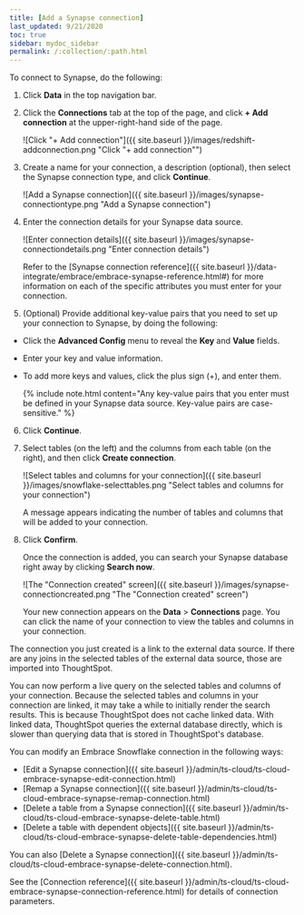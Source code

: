 ```yaml
---
title: [Add a Synapse connection]
last_updated: 9/21/2020
toc: true
sidebar: mydoc_sidebar
permalink: /:collection/:path.html
---
```

To connect to Synapse, do the following:

1. Click **Data** in the top navigation bar.

2. Click the **Connections** tab at the top of the page, and click **+ Add connection** at the upper-right-hand side of the page.

    ![Click "+ Add connection"]({{ site.baseurl }}/images/redshift-addconnection.png "Click "+ add connection"")
   <!--![]({{ site.baseurl }}/images/new-connection.png "New db connect") -->

3. Create a name for your connection, a description (optional), then select the Synapse connection type, and click **Continue**.

   ![Add a Synapse connection]({{ site.baseurl }}/images/synapse-connectiontype.png "Add a Synapse connection")

4. Enter the connection details for your Synapse data source.

   ![Enter connection details]({{ site.baseurl }}/images/synapse-connectiondetails.png "Enter connection details")

   Refer to the [Synapse connection reference]({{ site.baseurl }}/data-integrate/embrace/embrace-synapse-reference.html#) for more information on each of the specific attributes you must enter for your connection.

5. (Optional) Provide additional key-value pairs that you need to set up your connection to Synapse, by doing the following:
- Click the **Advanced Config** menu to reveal the **Key** and **Value** fields.
- Enter your key and value information.
- To add more keys and values, click the plus sign (+), and enter them.

    {% include note.html content="Any key-value pairs that you enter must be defined in your Synapse data source. Key-value pairs are case-sensitive." %}

6. Click **Continue**.      

7. Select tables (on the left) and the columns from each table (on the right), and then click **Create connection**.

    ![Select tables and columns for your connection]({{ site.baseurl }}/images/snowflake-selecttables.png "Select tables and columns for your connection")
   <!--![Select tables and columns for your connection]({{ site.baseurl }}/images/synapse-selecttables.png "Select tables and columns for your connection") -->

    A message appears indicating the number of tables and columns that will be added to your connection.

8. Click **Confirm**.   

    Once the connection is added, you can search your Synapse database right away by clicking **Search now**.

    ![The "Connection created" screen]({{ site.baseurl }}/images/synapse-connectioncreated.png "The "Connection created" screen")

    Your new connection appears on the **Data** > **Connections** page. You can click the name of your connection to view the tables and columns in your connection.   

The connection you just created is a link to the external data source. If there are any joins in the selected tables of the external data source, those are imported into ThoughtSpot.

You can now perform a live query on the selected tables and columns of your connection. Because the selected tables and columns in your connection are linked, it may take a while to initially render the search results. This is because ThoughtSpot does not cache linked data. With linked data, ThoughtSpot queries the external database directly, which is slower than querying data that is stored in ThoughtSpot's database.

You can modify an Embrace Snowflake connection in the following ways:

- [Edit a Synapse connection]({{ site.baseurl }}/admin/ts-cloud/ts-cloud-embrace-synapse-edit-connection.html)
- [Remap a Synapse connection]({{ site.baseurl }}/admin/ts-cloud/ts-cloud-embrace-synapse-remap-connection.html)
- [Delete a table from a Synapse connection]({{ site.baseurl }}/admin/ts-cloud/ts-cloud-embrace-synapse-delete-table.html)
- [Delete a table with dependent objects]({{ site.baseurl }}/admin/ts-cloud/ts-cloud-embrace-synapse-delete-table-dependencies.html)

You can also [Delete a Synapse connection]({{ site.baseurl }}/admin/ts-cloud/ts-cloud-embrace-synapse-delete-connection.html).

See the [Connection reference]({{ site.baseurl }}/admin/ts-cloud/ts-cloud-embrace-synapse-connection-reference.html) for details of connection parameters.
